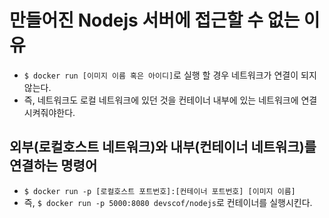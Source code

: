 # 만들어진 Nodejs 서버에 접근할 수 없는 이유
- ```$ docker run [이미지 이름 혹은 아이디]```로 실행 할 경우 네트워크가 연결이 되지 않는다.
- 즉, 네트워크도 로컬 네트워크에 있던 것을 컨테이너 내부에 있는 네트워크에 연결시켜줘야한다.

## 외부(로컬호스트 네트워크)와 내부(컨테이너 네트워크)를 연결하는 명령어
- ```$ docker run -p [로컬호스트 포트번호]:[컨테이너 포트번호] [이미지 이름]```
- 즉, ```$ docker run -p 5000:8080 devscof/nodejs```로 컨테이너를 실행시킨다.
